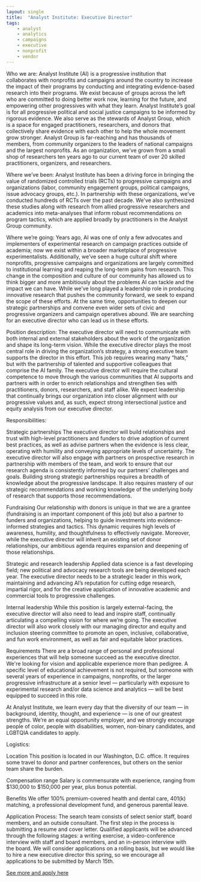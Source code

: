 ```yaml
---
layout: single
title:  "Analyst Institute: Executive Director"
tags: 
    - analyst
    - analytics
    - campaigns
    - executive
    - nonprofit
    - vendor
---
```


Who we are:
Analyst Institute (AI) is a progressive institution that collaborates with nonprofits and campaigns around the country to increase the impact of their programs by conducting and integrating evidence-based research into their programs. We exist because of groups across the left who are committed to doing better work now, learning for the future, and empowering other progressives with what they learn. Analyst Institute’s goal is for all progressive political and social justice campaigns to be informed by rigorous evidence.
We also serve as the stewards of Analyst Group, which is a space for engaged practitioners, researchers, and donors that collectively share evidence with each other to help the whole movement grow stronger. Analyst Group is far-reaching and has thousands of members, from community organizers to the leaders of national campaigns and the largest nonprofits.
As an organization, we’ve grown from a small shop of researchers ten years ago to our current team of over 20 skilled practitioners, organizers, and researchers.

Where we’ve been:
Analyst Institute has been a driving force in bringing the value of randomized controlled trials (RCTs) to progressive campaigns and organizations (labor, community engagement groups, political campaigns, issue advocacy groups, etc.). In partnership with these organizations, we’ve conducted hundreds of RCTs over the past decade. We've also synthesized these studies along with research from allied progressive researchers and academics into meta-analyses that inform robust recommendations on program tactics, which are applied broadly by practitioners in the Analyst Group community.

Where we’re going:
Years ago, AI was one of only a few advocates and implementers of experimental research on campaign practices outside of academia; now we exist within a broader marketplace of progressive experimentalists. Additionally, we’ve seen a huge cultural shift where nonprofits, progressive campaigns and organizations are largely committed to institutional learning and reaping the long-term gains from research. This change in the composition and culture of our community has allowed us to think bigger and more ambitiously about the problems AI can tackle and the impact we can have.
While we’ve long played a leadership role in producing innovative research that pushes the community forward, we seek to expand the scope of these efforts. At the same time, opportunities to deepen our strategic partnerships and convene even wider sets of civic and progressive organizers and campaign operatives abound. We are searching for an executive director who can lead us in these efforts.

Position description:
The executive director will need to communicate with both internal and external stakeholders about the work of the organization and shape its long-term vision. While the executive director plays the most central role in driving the organization’s strategy, a strong executive team supports the director in this effort. This job requires wearing many “hats,” but with the partnership of talented and supportive colleagues that comprise the AI family.
The executive director will require the cultural competence to move through the various communities that AI supports and partners with in order to enrich relationships and strengthen ties with practitioners, donors, researchers, and staff alike. We expect leadership that continually brings our organization into closer alignment with our progressive values and, as such, expect strong intersectional justice and equity analysis from our executive director.

Responsibilities:

Strategic partnerships
The executive director will build relationships and trust with high-level practitioners and funders to drive adoption of current best practices, as well as advise partners when the evidence is less clear, operating with humility and conveying appropriate levels of uncertainty. The executive director will also engage with partners on prospective research in partnership with members of the team, and work to ensure that our research agenda is consistently informed by our partners’ challenges and goals. Building strong strategic partnerships requires a breadth of knowledge about the progressive landscape. It also requires mastery of our strategic recommendations and working knowledge of the underlying body of research that supports those recommendations.

Fundraising
Our relationship with donors is unique in that we are a grantee (fundraising is an important component of this job) but also a partner to funders and organizations, helping to guide investments into evidence-informed strategies and tactics. This dynamic requires high levels of awareness, humility, and thoughtfulness to effectively navigate. Moreover, while the executive director will inherit an existing set of donor relationships, our ambitious agenda requires expansion and deepening of those relationships.

Strategic and research leadership
Applied data science is a fast developing field; new political and advocacy research tools are being developed each year. The executive director needs to be a strategic leader in this work, maintaining and advancing AI’s reputation for cutting edge research, impartial rigor, and for the creative application of innovative academic and commercial tools to progressive challenges.

Internal leadership
While this position is largely external-facing, the executive director will also need to lead and inspire staff, continually articulating a compelling vision for where we’re going. The executive director will also work closely with our managing director and equity and inclusion steering committee to promote an open, inclusive, collaborative, and fun work environment, as well as fair and equitable labor practices.

Requirements
There are a broad range of personal and professional experiences that will help someone succeed as the executive director. We're looking for vision and applicable experience more than pedigree. A specific level of educational achievement is not required, but someone with several years of experience in campaigns, nonprofits, or the larger progressive infrastructure at a senior level — particularly with exposure to experimental research and/or data science and analytics — will be best equipped to succeed in this role.

At Analyst Institute, we learn every day that the diversity of our team — in background, identity, thought, and experience — is one of our greatest strengths. We’re an equal opportunity employer, and we strongly encourage people of color, people with disabilities, women, non-binary candidates, and LGBTQIA candidates to apply.

Logistics: 

Location 
This position is located in our Washington, D.C. office. It requires some travel to donor and partner conferences, but others on the senior team share the burden. 

Compensation range 
Salary is commensurate with experience, ranging from $130,000 to $150,000 per year, plus bonus potential. 

Benefits 
We offer 100% premium-covered health and dental care, 401(k) matching, a professional development fund, and generous parental leave.

Application Process:
The search team consists of select senior staff, board members, and an outside consultant. The first step in the process is submitting a resume and cover letter. Qualified applicants will be advanced through the following stages: a writing exercise, a video-conference interview with staff and board members, and an in-person interview with the board. We will consider applications on a rolling basis, but we would like to hire a new executive director this spring, so we encourage all applications to be submitted by March 15th.

[See more and apply here](https://analystinstitute.recruitee.com/o/executive-director?mc_cid=f59bdee004&mc_eid=a1f6e65111)
